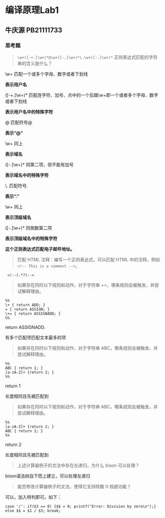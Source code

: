 # 编译原理Lab1
## 牛庆源 PB21111733

### **思考题**

>   `\w+([-+.]\w+)*@\w+([-.]\w+)*\.\w+([-.]\w+)*` 正则表达式匹配的字符串的含义是什么？
  
  \w+ 匹配一个或多个字母、数字或者下划线
  
  **表示用户名**
  
  ([-+.]\w+)* 匹配连字符、加号、点中的一个后跟\w+即一个或者多个字母、数字或者下划线
  
  **表示用户名中的特殊字符**
  
  @ 匹配符号@
  
  **表示“@”**
  
  \w+ 同上
  
  **表示域名**
  
  ([-.]\w+)* 同第二项，但不能有加号
  
  **表示域名中的特殊字符**
  
  \\. 匹配符号.
  
  **表示“.”**
  
  \w+ 同上
  
  **表示顶级域名**
  
  ([-.]\w+)* 同倒数第二项
  
  **表示顶级域名中的特殊字符**
  
  **这个正则表达式匹配电子邮件地址。**

>  匹配 HTML 注释：编写一个正则表达式，可以匹配 HTML 中的注释，例如 `<!-- This is a comment -->`。

  ` <!--(.*?)-->`

> 如果存在同时以下规则和动作，对于字符串 +=，哪条规则会被触发，并尝试解释理由。
```
%%
\+ { return ADD; }
= { return ASSIGN; }
\+= { return ASSIGNADD; }
%%
```
return ASSIGNADD.

有多个匹配项匹配文本最多的项

> 如果存在同时以下规则和动作，对于字符串 ABC，哪条规则会被触发，并尝试解释理由。
```
%%
ABC { return 1; }
[a-zA-Z]+ {return 2; }
%%
```
return 1

长度相同且先被匹配到

> 如果存在同时以下规则和动作，对于字符串 ABC，哪条规则会被触发，并尝试解释理由。

```
%%
[a-zA-Z]+ {return 2; }
ABC { return 1; }
%%
```
return 2

长度相同且先被匹配到

> 上述计算器例子的文法中存在左递归，为什么 bison 可以处理？

bison语法树自下而上建立，可以处理左递归

> 能否修改计算器例子的文法，使得它支持除数 0 规避功能？

可以，加入特判即可。如下：

`case '/': if($3 == 0) {$$ = 0; printf("Error: Division by zero\n");} else $$ = $1 / $3; break;`